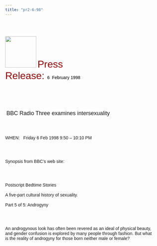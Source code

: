 ```yaml
---
title: "pr2-6-98"
---
```


<br><br>

<IMG SRC="/img/logo100.gif" HEIGHT="101" WIDTH="100" NATURALSIZEFLAG="0" ALIGN="BOTTOM" /> <FONT FACE="Arial,Helvetica"><FONT COLOR="#990000" SIZE="+3">Press<br>Release: </FONT><FONT COLOR="#000000">6&nbsp; February 1998</FONT> <BR /><br>&nbsp;</P><br><br>

<P>
  &nbsp;<FONT SIZE="+1"><span class="caps">BBC</span> Radio Three examines intersexuality</FONT>
</P><br><br>

<P>
  <span class="caps">WHEN</span>:&nbsp;&nbsp; Friday 6 Feb 1998 9:50 &#8211; 10:10 PM
</P><br><br>

<P>
  Synopsis from <span class="caps">BBC</span>&#8217;s web site:
</P><br><br>

<P>
  Postscript Bedtime Stories <BR /><br>A five-part cultural history of sexuality. <BR /><br>Part 5 of 5: Androgyny
</P><br><br>

<P>
  An androgynous look has often been revered as an ideal of physical beauty,<br>and gender confusion is explored by many people through fashion. But what<br>is the reality of androgyny for those born neither male or female?
</P><br><br>

<P>
  <BR /><br>&nbsp; <BR /><br>&nbsp; <BR /><br>&nbsp;<br>